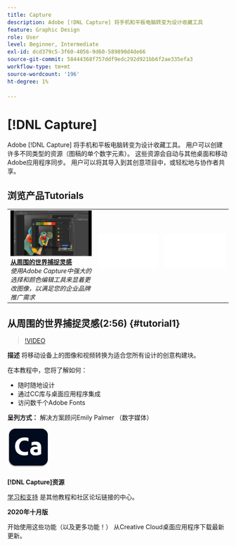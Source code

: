 ```yaml
---
title: Capture
description: Adobe [!DNL Capture] 将手机和平板电脑转变为设计收藏工具
feature: Graphic Design
role: User
level: Beginner, Intermediate
exl-id: dcd379c5-3f60-4056-9d60-589890d4de66
source-git-commit: 58444368f757ddf9edc292d921bb6f2ae335efa3
workflow-type: tm+mt
source-wordcount: '196'
ht-degree: 1%

---
```


# [!DNL Capture]

Adobe [!DNL Capture] 将手机和平板电脑转变为设计收藏工具。 用户可以创建许多不同类型的资源（图稿的单个数字元素）。   这些资源会自动与其他桌面和移动Adobe应用程序同步。 用户可以将其导入到其创意项目中，或轻松地与协作者共享。

## 浏览产品Tutorials

<table style="table-layout:fixed">
<tr>
 <td>
   <a href="capture.md#tutorial1">
      <img alt="从周围的世界捕捉灵感" src="../assets/capture_palmer_thumbnail.jpg" />
   </a>
    <div>
   <a href="capture.md#tutorial1"><strong>从周围的世界捕捉灵感</strong></a>
    </div>
    <em>使用Adobe Capture中强大的选择和颜色编辑工具来显着更改图像，以满足您的企业品牌推广需求</em>
    <br>
  </td>
  <td>
    <img alt="间隔物" src="../assets/Whitespacer.png" />
    <div>
    <br>
  </td>
  <td>
    <img alt="间隔物" src="../assets/Whitespacer.png" />
    <div>
    <br>
  </td>
</tr>
</table>

## 从周围的世界捕捉灵感(2:56) {#tutorial1}

>[!VIDEO](https://video.tv.adobe.com/v/326825?hidetitle=true)

**描述**
将移动设备上的图像和视频转换为适合您所有设计的创意构建块。

在本教程中，您将了解如何：
* 随时随地设计
* 通过CC库与桌面应用程序集成
* 访问数千个Adobe Fonts

**呈列方式：**
解决方案顾问Emily Palmer （数字媒体）

![Capture标志](../assets/ca_appicon_96.png)

**[!DNL Capture]资源**

[学习和支持](https://helpx.adobe.com/mobile-apps/help/capture-faq.html) 是其他教程和社区论坛链接的中心。

**2020年十月版**

开始使用这些功能（以及更多功能！） 从Creative Cloud桌面应用程序下载最新更新。

